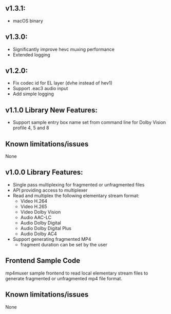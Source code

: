## v1.3.1:

  * macOS binary

## v1.3.0:

  * Significantly improve hevc muxing performance
  * Extended logging

## v1.2.0:

  * Fix codec id for EL layer (dvhe instead of hev1)
  * Support .eac3 audio input
  * Add simple logging

## v1.1.0 Library New Features:

  * Support sample entry box name set from command line for Dolby Vision profile 4, 5 and 8

## Known limitations/issues

   None

## v1.0.0 Library Features:

  * Single pass multiplexing for fragmented or unfragmented files
  * API providing access to multiplexer 
  * Read and multiplex the following elementary stream format:
    * Video H.264
    * Video H.265
    * Video Dolby Vision
    * Audio AAC-LC
    * Audio Dolby Digital
    * Audio Dolby Digital Plus
    * Audio Dolby AC4
  * Support generating fragmented MP4
    * fragment duration can be set by the user

## Frontend Sample Code

   mp4muxer sample frontend to read local elementary stream files to generate fragmented or unfragmented mp4 
   file format.
 
## Known limitations/issues

   None
